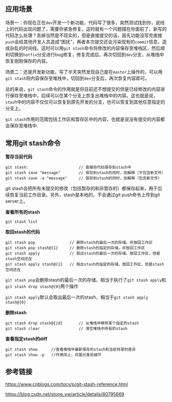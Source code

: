 ## 应用场景

场景一：你现在正在`dev`开发一个新功能，代码写了很多，突然测试找到你，说线上的代码出现问题了，需要你紧急修复。这时就有一个问题摆在你面前了，新写的代码怎么处理？丢掉当然是不现实的，但是直接提交的话，首先功能没写完直接`push`会给其他开发人员造成“困扰”，再者本次提交还会污染现有的`commit`信息，造成杂乱的时间线。这时可以用`git stash`命令将修改的内容保存至堆栈区，然后顺利切换到`hotfix`分支进行bug修复，修复完成后，再次切回到`dev`分支，从堆栈中恢复刚刚保存的内容。

场景二：还是开发新功能，写了半天突然发现自己是在`master`上操作的，可以用`git stash`将内容保存至堆栈中，切回到`dev`分支后，再次恢复内容即可。


总的来说，`git stash`命令的作用就是将目前还不想提交的但是已经修改的内容进行保存至堆栈中，后续可以在某个分支上恢复出堆栈中的内容。这也就是说，`stas`h中的内容不仅仅可以恢复到原先开发的分支，也可以恢复到其他任意指定的分支上。

`git stash`作用的范围包括工作区和暂存区中的内容，也就是说没有提交的内容都会保存至堆栈中.

## 常用git stash命令

**暂存当前代码**

```
git stash:                      // 直接将代码保存到stash中
git stash save "message"        // 保存到stash的同时，加解释（不包含新文件）
git stash save -a "message"     // 保存到stash的同时，加解释（包含新文件）
```

git stash会把所有未提交的修改（包括暂存的和非暂存的）都保存起来，用于后续恢复当前工作目录。另外，stash是本地的，不会通过git push命令上传到git server上。

**查看所有的stash**
```
git stash list
```

**取回stash的代码**
```
git stash pop               // 删除stash的最后一次的存储，并放回工作区
git stash pop stash@{1}     // 删除stash的指定的存储，并放回工作区
git stash apply             // 取出stash的最后一次的存储，放回工作区，但是stash空间还在
git stash apply stash@{1}   // 取出stash的指定的存储，放回工作区，但是stash空间还在
```

`git stash pop`会删除stash的最后一次的存储，相当于执行了`git stash apply`和`git stash drop stash@{0}`两个操作

`git stash apply`默认会取出最后一次的stash，相当于`git stash apply stash@{0}`


**删除stash**
```
git stash drop stash@{id}       // 从堆栈中移除某个指定的stash
git stash clear                 // 清空堆栈中所有的stash
```

**查看指定stash的diff**

```
git stash show      //查看堆栈中最新保存的stash和当前目录的差异
git stash show -p   //作用同上，并展示差异细节
```


## 参考链接

https://www.cnblogs.com/tocy/p/git-stash-reference.html

https://blog.csdn.net/stone_yw/article/details/80795669